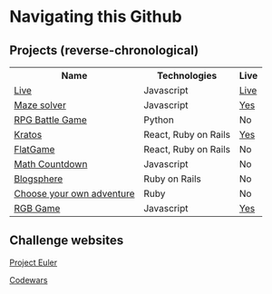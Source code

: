 <h1>Navigating this Github</h1>

<h2>Projects (reverse-chronological)</h2>

<table>
<tbody>
<tr>
<th>Name</th>
<th>Technologies</th>
<th>Live</th>
</tr>
<tr>
<td><a href="https://github.com/Dwake5/conways-game-of-life">Live</a></td>
<td>Javascript</td>
  <td><a href="https://kratos-gym-app.herokuapp.com/signin">Live</a></td>
</tr>
<tr>
<td><a href="https://github.com/Dwake5/Create-and-auto-solve-maze">Maze solver</a></td>
<td>Javascript</td>
<td><a href="https://github.com/Dwake5/Create-and-auto-solve-maze">Yes</a></td>
</tr>
<tr>
<td><a href="https://github.com/Dwake5/RPG-game">RPG Battle Game</a></td>
<td>Python</td>
<td>No</td>
</tr>
<tr>
<td><a href="https://github.com/Dwake5/GymApp-frontend">Kratos</a></td>
<td>React, Ruby on Rails</td>
<td><a href="https://github.com/Dwake5/GymApp-frontend">Yes</a></td>
</tr>
<tr>
<td><a href="https://github.com/Dwake5/FlatGame-FrontEnd">FlatGame</a></td>
<td>React, Ruby on Rails</td>
<td>No</td>
</tr>
<tr>
<td><a href="https://github.com/Dwake5/MathCountdown/tree/master/countdown-frontEnd">Math Countdown</a>
</td>
<td>Javascript</td>
<td>No</td>
</tr>
<tr>
<td><a href="https://github.com/Dwake5/BlogSphere">Blogsphere</a></td>
<td>Ruby on Rails</td>
<td>No</td>
</tr>
<tr>
<td><a href="https://github.com/Dwake5/Choose-your-own-adventure-CLI">Choose your own adventure</a></td>
<td>Ruby</td>
<td>No</td>
</tr>
 <tr>
<td><a href="https://github.com/Dwake5/RBGgame">RGB Game</a></td>
<td>Javascript</td>
   <td><a href="https://dwake5.github.io/RBGgame"/>Yes</a></td>
</tr>
</tbody>
</table>



<h2>Challenge websites</h2>

<a href="https://github.com/Dwake5/Project-Euler">Project Euler</a>

<a href="https://github.com/Dwake5/Codewars">Codewars</a>



